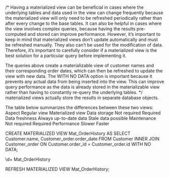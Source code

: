 /*
Having a materialized view can be beneficial in cases where the underlying tables and data used in the view can change frequently because the materialized view will only need to be refreshed periodically rather than after every change to the base tables. It can also be helpful in cases where the view involves complex queries, because having the results pre-computed and stored can improve performance. However, it’s important to keep in mind that materialized views don’t update automatically and must be refreshed manually. They also can’t be used for the modification of data. Therefore, it’s important to carefully consider if a materialized view is the best solution for a particular query before implementing it.

The queries above create a materializable view of customer names and their corresponding order dates, which can then be refreshed to update the view with new data. The WITH NO DATA option is important because it prevents any actual data from being inserted into the view. This can improve query performance as the data is already stored in the materializable view rather than having to constantly re-query the underlying tables. 
*/
materialized views actually store the results in separate database objects.

The table below summarizes the differences between these two views:
Aspect 	Regular view 	Materialized view
Data storage 	Not required 	Required
Data freshness 	Always up-to-date data 	Stale data possible
Maintenance 	Not required 	Required
Performance 	Slower 	Faster

CREATE MATERIALIZED VIEW Mat_OrderHistory AS
SELECT
  Customer.name,
  Customer_order.order_date
FROM
  Customer INNER JOIN Customer_order 
  ON Customer.order_id = Customer_order.id WITH NO DATA;

\d+ Mat_OrderHistory 

REFRESH MATERIALIZED VIEW Mat_OrderHistory;